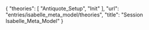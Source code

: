 {
    "theories": [
        "Antiquote_Setup",
        "Init"
    ],
    "url": "entries/isabelle_meta_model/theories",
    "title": "Session Isabelle_Meta_Model"
}